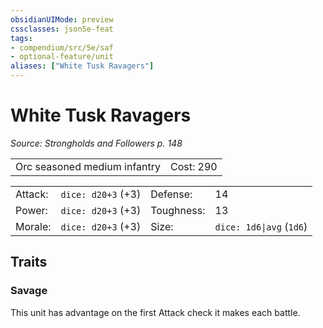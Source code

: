 ```yaml
---
obsidianUIMode: preview
cssclasses: json5e-feat
tags:
- compendium/src/5e/saf
- optional-feature/unit
aliases: ["White Tusk Ravagers"]
---
```

# White Tusk Ravagers
*Source: Strongholds and Followers p. 148*  

|    |    |
|----|----|
| Orc seasoned medium infantry | Cost: 290 |

|    |    |    |    |
|----|----|----|----|
| Attack: | `dice: d20+3` (+3) | Defense: | 14 |
| Power: | `dice: d20+3` (+3) | Toughness: | 13 |
| Morale: | `dice: d20+3` (+3) | Size: | `dice: 1d6\|avg` (`1d6`) |

## Traits

### Savage

This unit has advantage on the first Attack check it makes each battle.